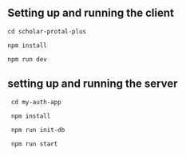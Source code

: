 ## Setting up and running the client
```cd scholar-protal-plus```

```npm install```

```npm run dev```

## setting up and running the server

``` cd my-auth-app```

``` npm install```

``` npm run init-db```

``` npm run start```
